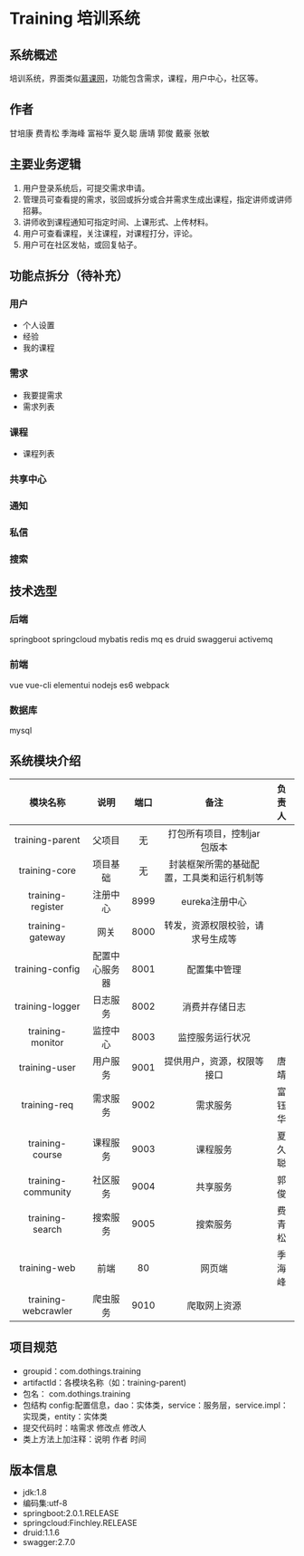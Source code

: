 # Training 培训系统

## 系统概述
培训系统，界面类似[慕课网](https://www.imooc.com/)，功能包含需求，课程，用户中心，社区等。
## 作者
甘培康 费青松 季海峰 富裕华 夏久聪 唐靖 郭俊 戴豪 张敏

## 主要业务逻辑
1. 用户登录系统后，可提交需求申请。
2. 管理员可查看提的需求，驳回或拆分或合并需求生成出课程，指定讲师或讲师招募。
3. 讲师收到课程通知可指定时间、上课形式、上传材料。
4. 用户可查看课程，关注课程，对课程打分，评论。
5. 用户可在社区发帖，或回复帖子。

## 功能点拆分（待补充）

### 用户
- 个人设置
- 经验
- 我的课程

### 需求
- 我要提需求
- 需求列表

### 课程
- 课程列表

### 共享中心

### 通知

### 私信

### 搜索

## 技术选型

### 后端
springboot springcloud mybatis redis mq es druid swaggerui activemq

### 前端
vue vue-cli elementui nodejs es6 webpack

### 数据库
mysql

## 系统模块介绍

| 模块名称 | 说明 | 端口 | 备注 | 负责人 |
| :---: | :---: | :---: | :---: | :---: |
| training-parent | 父项目 | 无 | 打包所有项目，控制jar包版本 |  |
| training-core | 项目基础 | 无 | 封装框架所需的基础配置，工具类和运行机制等 |  |
| training-register | 注册中心 | 8999 | eureka注册中心 |  |
| training-gateway | 网关 | 8000 | 转发，资源权限校验，请求号生成等 |  |
| training-config | 配置中心服务器 | 8001 | 配置集中管理 |  |
| training-logger | 日志服务 | 8002 | 消费并存储日志 |  |
| training-monitor | 监控中心 | 8003 | 监控服务运行状况 |  |
| training-user | 用户服务 | 9001 | 提供用户，资源，权限等接口 | 唐靖 |
| training-req | 需求服务 | 9002 | 需求服务 | 富钰华 |
| training-course | 课程服务 | 9003 | 课程服务 | 夏久聪 |
| training-community | 社区服务 | 9004 | 共享服务 | 郭俊 |
| training-search | 搜索服务 | 9005 | 搜索服务 | 费青松 |
| training-web | 前端 | 80 | 网页端 | 季海峰 |
| training-webcrawler | 爬虫服务 | 9010 | 爬取网上资源 |  |

## 项目规范
- groupid：com.dothings.training
- artifactId：各模块名称（如：training-parent)
- 包名： com.dothings.training
- 包结构 config:配置信息，dao：实体类，service：服务层，service.impl：实现类，entity：实体类
- 提交代码时：啥需求 修改点 修改人
- 类上方法上加注释：说明 作者 时间

## 版本信息
- jdk:1.8
- 编码集:utf-8
- springboot:2.0.1.RELEASE
- springcloud:Finchley.RELEASE
- druid:1.1.6
- swagger:2.7.0


